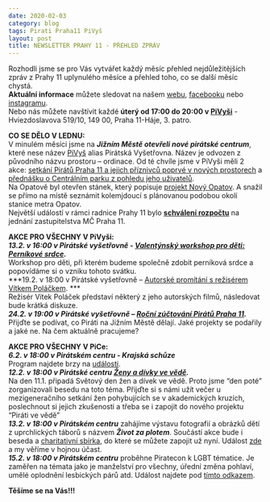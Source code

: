 ```yaml
---
date: 2020-02-03
category: blog
tags: Pirati Praha11 PiVyš
layout: post
title: NEWSLETTER PRAHY 11 - PŘEHLED ZPRÁV
---
```


Rozhodli jsme se pro Vás vytvářet každý měsíc přehled nejdůležitějších zpráv z Prahy 11 uplynulého měsíce a přehled toho, co se další měsíc chystá. <br>
**Aktuální informace** můžete sledovat na našem [webu]( https://praha11.pirati.cz/), [facebooku]( https://www.facebook.com/pirati11.cz/) nebo [instagramu]( https://www.instagram.com/piratipraha11/).<br>
Nebo nás můžete navštívit každé **úterý od 17:00 do 20:00 v [PiVyši]( https://www.google.com/maps/place/PiVy%C5%A1+-+Pir%C3%A1tsk%C3%A9+centrum+Ji%C5%BEn%C3%AD+M%C4%9Bsto/@50.0330773,14.525848,15z/data=!4m5!3m4!1s0x0:0x4c17a87e66865ac0!8m2!3d50.0330773!4d14.525848)** - Hviezdoslavova 519/10, 149 00, Praha 11-Háje, 3. patro. <br>

**CO SE DĚLO V LEDNU:** <br>
V minulém měsíci jsme na ***Jižním Městě otevřeli nové pirátské centrum***, které nese název [PiVyš]( https://www.facebook.com/piratskavysetrovna/) alias Pirátská Vyšetřovna. Název je odvozen z původního názvu prostoru – ordinace. Od té chvíle jsme v PiVyši měli 2 akce: [setkání Pirátů Praha 11 a jejich příznivců poprvé v nových prostorech]( https://www.facebook.com/pg/piratskavysetrovna/photos/?tab=album&album_id=119032499641234) a [přednášku o Centrálním parku z pohledu jeho uživatelů]( https://praha11.pirati.cz/tiskove-zpravy/centralni-park/). <br>
Na Opatově byl otevřen stánek, který popisuje [projekt Nový Opatov]( https://www.facebook.com/pirati11.cz/posts/761752837680178?__tn__=-R). A snažil se přímo na místě seznámit kolemjdoucí s plánovanou podobou okolí stanice metra Opatov. <br>
Největší událostí v rámci radnice Prahy 11 bylo **[schválení rozpočtu]( https://praha11.pirati.cz/tiskove-zpravy/rozpocet/)** na jednání zastupitelstva MČ Praha 11. <br>

**AKCE PRO VŠECHNY V PiVyši:** <br>
***13.2. v 16:00 v Pirátské vyšetřovně - [Valentýnský workshop pro děti: Perníkové srdce]( https://www.facebook.com/events/1354707764736165/).***<br>
Workshop pro děti, při kterém budeme společně zdobit perníková srdce a popovídáme si o vzniku tohoto svátku. <br>
***19.2. v 18:00 v Pirátské vyšetřovně – [Autorské promítání s režisérem Vítkem Poláčkem]( https://www.facebook.com/events/2804797732936673/). ***<br>
Režisér Vítek Poláček představí některý z jeho autorských filmů, následovat bude krátká diskuze. <br>
***24.2. v 19:00 v Pirátské vyšetřovně – [Roční zúčtování Pirátů Praha 11]( https://www.facebook.com/events/180997419831036/).***<br>
Přijďte se podívat, co Piráti na Jižním Městě dělají. Jaké projekty se podařily a jaké ne. Na čem
aktuálně pracujeme? <br>


**AKCE PRO VŠECHNY V PiCe:** <br>
***6.2. v 18:00 v Pirátském centru - Krajská schůze***<br>
Program najdete brzy na [události]( https://www.facebook.com/events/128832851628528/). <br>
***12.2. v 18:00 v Pirátské centru [Ženy a dívky ve vědě]( https://www.facebook.com/events/1520900471398238/).***<br>
Na den 11.1. připadá Světový den žen a dívek ve vědě. Proto jsme “den poté” zorganizovali besedu na toto téma. Přijďte si s námi užít večer u mezigeneračního setkání žen pohybujících se v akademických kruzích, poslechnout si jejich zkušenosti a třeba se i zapojit do nového projektu “Piráti ve vědě” <br>
***13.2. v 18:00 v Pirátském centru*** zahájíme výstavu fotografií a obrázků dětí z uprchlických táborů s názvem ***Život za plotem***.  Součástí akce bude i beseda a [charitativní sbírka]( https://www.facebook.com/events/475822563130198/), do které se můžete zapojit už nyní. Událost [zde]( https://www.facebook.com/events/1174265032764502/) a my věříme v hojnou účast. <br>
 ***15.2. v 18:00 v Pirátském centru*** proběhne Piratecon k LGBT tématice. Je zaměřen na témata jako je manželství pro všechny, úřední změna pohlaví, umělé oplodnění lesbických párů atd. Událost najdete pod [tímto odkazem]( https://www.facebook.com/events/2643013552418761/).


**Těšíme se na Vás!!!**
